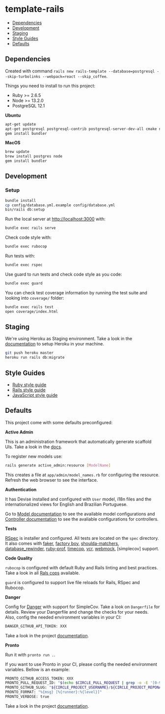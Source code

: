 # template-rails

- [Dependencies](#dependencies)
- [Development](#development)
- [Staging](#staging)
- [Style Guides](#style-guides)
- [Defaults](#defaults)

## Dependencies

Created with command `rails new rails-template --database=postgresql --skip-turbolinks --webpack=react --skip_coffee`.

Things you need to install to run this project:

- Ruby >= 2.6.5
- Node >= 13.2.0
- PostgreSQL 12.1

**Ubuntu**

```sh
apt-get update
apt-get postgresql postgresql-contrib postgresql-server-dev-all cmake node libpq-dev
gem install bundler
```

**MacOS**

```sh
brew update
brew install postgres node
gem install bundler
```

## Development

### Setup

```sh
bundle install
cp config/database.yml.example config/database.yml
bin/rails db:setup
```

Run the local server at [http://localhost:3000](http://localhost:3000) with:

```sh
bundle exec rails serve
```

Check code style with:

```sh
bundle exec rubocop
```

Run tests with:

```sh
bundle exec rspec
```

Use guard to run tests and check code style as you code:

```sh
bundle exec guard
```

You can check test coverage information by running the test suite and looking into `coverage/` folder:

```sh
bundle exec rails test
open coverage/index.html
```

## Staging

We're using Heroku as Staging environment. Take a look in the
[documentation](https://devcenter.heroku.com/articles/getting-started-with-rails5) to setup Heroku in your machine.

```sh
git push heroku master
heroku run rails db:migrate
```

## Style Guides

- [Ruby style guide](https://github.com/bbatsov/ruby-style-guide)
- [Rails style guide](https://github.com/bbatsov/rails-style-guide)
- [JavaScript style guide](https://github.com/airbnb/javascript)

## Defaults

This project come with some defaults preconfigured:

**Active Admin**

This is an administration framework that automatically generate scaffold UIs. Take a look in the [docs](https://activeadmin.info/index.html).

To register new models use:

```sh
rails generate active_admin:resource [ModelName]
```

This creates a file at `app/admin/model_names.rb` for configuring the resource.
Refresh the web browser to see the interface.

**Authentication**

It has Devise installed and configured with `User` model, i18n files and the
internationalized views for English and Brazilian Portuguese.

Go to [Model documentation](https://github.com/plataformatec/devise#configuring-models) to
see the available model configurations and [Controller documentation](https://github.com/plataformatec/devise#controller-filters-and-helpers)
to see the avaliable configurations for controllers.

**Tests**

[RSpec](https://github.com/rspec/rspec-rails) is installer and configured. All tests are located on the `spec` directory.
It also comes with [faker](https://github.com/faker-ruby/faker), [factory boy](https://github.com/thoughtbot/factory_bot),
[shoulda-matchers](), [database_rewinder](), [ruby-prof](), [timecop](), [vcr](), [webmock](),
[simplecov] support.

**Code Quality**

`rubocop` is configured with default Ruby and Rails linting and best practices. Take a look in all
[Rals cops](https://github.com/rubocop-hq/rubocop-rails/tree/master/lib/rubocop/cop/rails) available.

`guard` is configured to support live file reloads for Rails, RSpec and Rubocop.

**Danger**

Config for [Danger](http://danger.systems/ruby/) with support for SimpleCov. Take a look on `Dangerfile` for details.
Review your Dangerfile and change the checks for your needs. Also, config the needed environment variables
in your CI:

```sh
DANGER_GITHUB_API_TOKEN: XXX
```

Take a look in the project [documentation](http://danger.systems/).

**Pronto**

Run it with `pronto run .`.

If you want to use Pronto in your CI, please config the needed environment variables. Bellow is an example:

```sh
PRONTO_GITHUB_ACCESS_TOKEN: XXX
PRONTO_PULL_REQUEST_ID: "$(echo $CIRCLE_PULL_REQUEST | grep -o -E '[0-9]+')"
PRONTO_GITHUB_SLUG: "${CIRCLE_PROJECT_USERNAME}/${CIRCLE_PROJECT_REPONAME}"
PRONTO_FORMAT: "%{msg} [%{runner}:%{level}]"
PRONTO_VERBOSE: true
```

Take a look in the project [documentation](https://github.com/prontolabs/pronto).
